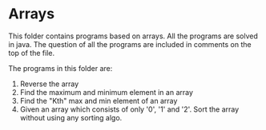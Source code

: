 # ArraysThis folder contains programs based on arrays. All the programs are solved in java.The question of all the programs are included in comments on the top of the file.The programs in this folder are:1. Reverse the array2. Find the maximum and minimum element in an array3. Find the "Kth" max and min element of an array 4. Given an array which consists of only '0', '1' and '2'. Sort the array without using any sorting algo.